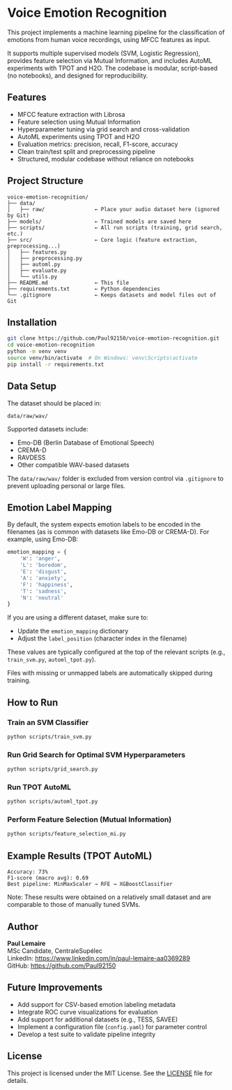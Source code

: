 # Voice Emotion Recognition

This project implements a machine learning pipeline for the classification of emotions from human voice recordings, using MFCC features as input.

It supports multiple supervised models (SVM, Logistic Regression), provides feature selection via Mutual Information, and includes AutoML experiments with TPOT and H2O. The codebase is modular, script-based (no notebooks), and designed for reproducibility.

## Features

- MFCC feature extraction with Librosa
- Feature selection using Mutual Information
- Hyperparameter tuning via grid search and cross-validation
- AutoML experiments using TPOT and H2O
- Evaluation metrics: precision, recall, F1-score, accuracy
- Clean train/test split and preprocessing pipeline
- Structured, modular codebase without reliance on notebooks

## Project Structure

```text
voice-emotion-recognition/
├── data/
│   ├── raw/                ← Place your audio dataset here (ignored by Git)
├── models/                 ← Trained models are saved here
├── scripts/                ← All run scripts (training, grid search, etc.)
├── src/                    ← Core logic (feature extraction, preprocessing...)
│   ├── features.py
│   ├── preprocessing.py
│   ├── automl.py
│   ├── evaluate.py
│   └── utils.py
├── README.md               ← This file
├── requirements.txt        ← Python dependencies
└── .gitignore              ← Keeps datasets and model files out of Git
```

## Installation

```bash
git clone https://github.com/Paul92150/voice-emotion-recognition.git
cd voice-emotion-recognition
python -m venv venv
source venv/bin/activate  # On Windows: venv\Scripts\activate
pip install -r requirements.txt
```

## Data Setup

The dataset should be placed in:

```text
data/raw/wav/
```

Supported datasets include:
- Emo-DB (Berlin Database of Emotional Speech)
- CREMA-D
- RAVDESS
- Other compatible WAV-based datasets

The `data/raw/wav/` folder is excluded from version control via `.gitignore` to prevent uploading personal or large files.

## Emotion Label Mapping

By default, the system expects emotion labels to be encoded in the filenames (as is common with datasets like Emo-DB or CREMA-D). For example, using Emo-DB:

```python
emotion_mapping = {
    'W': 'anger',
    'L': 'boredom',
    'E': 'disgust',
    'A': 'anxiety',
    'F': 'happiness',
    'T': 'sadness',
    'N': 'neutral'
}
```

If you are using a different dataset, make sure to:
- Update the `emotion_mapping` dictionary
- Adjust the `label_position` (character index in the filename)

These values are typically configured at the top of the relevant scripts (e.g., `train_svm.py`, `automl_tpot.py`).

Files with missing or unmapped labels are automatically skipped during training.

## How to Run

### Train an SVM Classifier

```bash
python scripts/train_svm.py
```

### Run Grid Search for Optimal SVM Hyperparameters

```bash
python scripts/grid_search.py
```

### Run TPOT AutoML

```bash
python scripts/automl_tpot.py
```

### Perform Feature Selection (Mutual Information)

```bash
python scripts/feature_selection_mi.py
```

## Example Results (TPOT AutoML)

```text
Accuracy: 73%
F1-score (macro avg): 0.69
Best pipeline: MinMaxScaler → RFE → XGBoostClassifier
```

Note: These results were obtained on a relatively small dataset and are comparable to those of manually tuned SVMs.

## Author

**Paul Lemaire**  
MSc Candidate, CentraleSupélec  
LinkedIn: https://www.linkedin.com/in/paul-lemaire-aa0369289  
GitHub: https://github.com/Paul92150

## Future Improvements

- Add support for CSV-based emotion labeling metadata
- Integrate ROC curve visualizations for evaluation
- Add support for additional datasets (e.g., TESS, SAVEE)
- Implement a configuration file (`config.yaml`) for parameter control
- Develop a test suite to validate pipeline integrity

## License

This project is licensed under the MIT License. See the [LICENSE](LICENSE) file for details.

